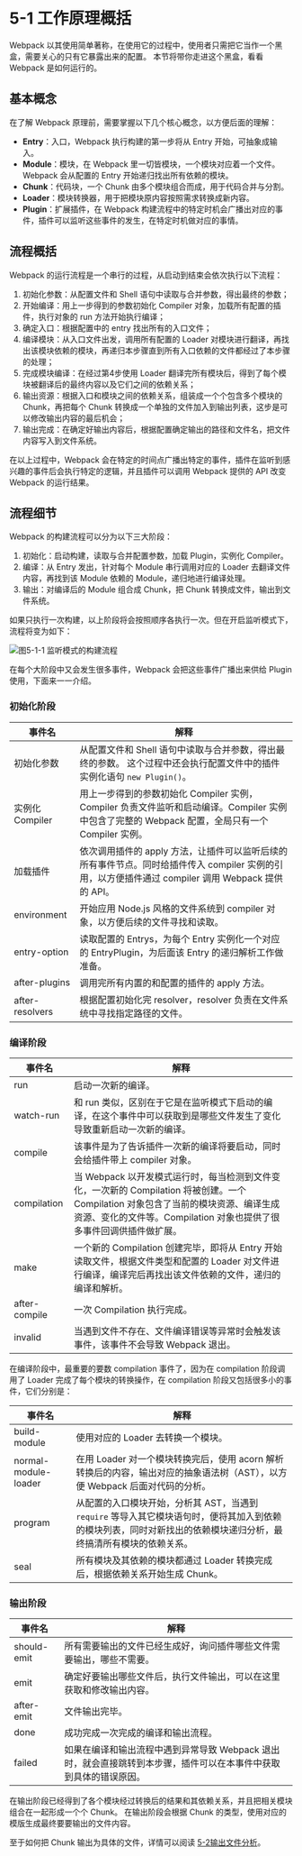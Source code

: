 <h1 id="5-1-工作原理概括">5-1 工作原理概括</h1>
<p>Webpack 以其使用简单著称，在使用它的过程中，使用者只需把它当作一个黑盒，需要关心的只有它暴露出来的配置。
本节将带你走进这个黑盒，看看 Webpack 是如何运行的。</p>
<h2 id="基本概念">基本概念</h2>
<p>在了解 Webpack 原理前，需要掌握以下几个核心概念，以方便后面的理解：</p>
<ul>
<li><strong>Entry</strong>：入口，Webpack 执行构建的第一步将从 Entry 开始，可抽象成输入。</li>
<li><strong>Module</strong>：模块，在 Webpack 里一切皆模块，一个模块对应着一个文件。Webpack 会从配置的 Entry 开始递归找出所有依赖的模块。</li>
<li><strong>Chunk</strong>：代码块，一个 Chunk 由多个模块组合而成，用于代码合并与分割。</li>
<li><strong>Loader</strong>：模块转换器，用于把模块原内容按照需求转换成新内容。</li>
<li><strong>Plugin</strong>：扩展插件，在 Webpack 构建流程中的特定时机会广播出对应的事件，插件可以监听这些事件的发生，在特定时机做对应的事情。</li>
</ul>
<h2 id="流程概括">流程概括</h2>
<p>Webpack 的运行流程是一个串行的过程，从启动到结束会依次执行以下流程：</p>
<ol>
<li>初始化参数：从配置文件和 Shell 语句中读取与合并参数，得出最终的参数；</li>
<li>开始编译：用上一步得到的参数初始化 Compiler 对象，加载所有配置的插件，执行对象的 run 方法开始执行编译；</li>
<li>确定入口：根据配置中的 entry 找出所有的入口文件；</li>
<li>编译模块：从入口文件出发，调用所有配置的 Loader 对模块进行翻译，再找出该模块依赖的模块，再递归本步骤直到所有入口依赖的文件都经过了本步骤的处理；</li>
<li>完成模块编译：在经过第4步使用 Loader 翻译完所有模块后，得到了每个模块被翻译后的最终内容以及它们之间的依赖关系；</li>
<li>输出资源：根据入口和模块之间的依赖关系，组装成一个个包含多个模块的 Chunk，再把每个 Chunk 转换成一个单独的文件加入到输出列表，这步是可以修改输出内容的最后机会；</li>
<li>输出完成：在确定好输出内容后，根据配置确定输出的路径和文件名，把文件内容写入到文件系统。</li>
</ol>
<p>在以上过程中，Webpack 会在特定的时间点广播出特定的事件，插件在监听到感兴趣的事件后会执行特定的逻辑，并且插件可以调用 Webpack 提供的 API 改变 Webpack 的运行结果。</p>
<h2 id="流程细节">流程细节</h2>
<p>Webpack 的构建流程可以分为以下三大阶段：</p>
<ol>
<li>初始化：启动构建，读取与合并配置参数，加载 Plugin，实例化 Compiler。</li>
<li>编译：从 Entry 发出，针对每个 Module 串行调用对应的 Loader 去翻译文件内容，再找到该 Module 依赖的 Module，递归地进行编译处理。</li>
<li>输出：对编译后的 Module 组合成 Chunk，把 Chunk 转换成文件，输出到文件系统。</li>
</ol>
<p>如果只执行一次构建，以上阶段将会按照顺序各执行一次。但在开启监听模式下，流程将变为如下：</p>
<p><img src="img/5-1监听模式的构建流程.png" alt="图5-1-1 监听模式的构建流程"></p>
<p>在每个大阶段中又会发生很多事件，Webpack 会把这些事件广播出来供给 Plugin 使用，下面来一一介绍。</p>
<h3 id="初始化阶段">初始化阶段</h3>
<table>
<thead>
<tr>
<th>事件名</th>
<th>解释</th>
</tr>
</thead>
<tbody>
<tr>
<td>初始化参数</td>
<td>从配置文件和 Shell 语句中读取与合并参数，得出最终的参数。 这个过程中还会执行配置文件中的插件实例化语句 <code>new Plugin()</code>。</td>
</tr>
<tr>
<td>实例化 Compiler</td>
<td>用上一步得到的参数初始化 Compiler 实例，Compiler 负责文件监听和启动编译。Compiler 实例中包含了完整的 Webpack 配置，全局只有一个 Compiler 实例。</td>
</tr>
<tr>
<td>加载插件</td>
<td>依次调用插件的 apply 方法，让插件可以监听后续的所有事件节点。同时给插件传入 compiler 实例的引用，以方便插件通过 compiler 调用 Webpack 提供的 API。</td>
</tr>
<tr>
<td>environment</td>
<td>开始应用 Node.js 风格的文件系统到 compiler 对象，以方便后续的文件寻找和读取。</td>
</tr>
<tr>
<td>entry-option</td>
<td>读取配置的 Entrys，为每个 Entry 实例化一个对应的 EntryPlugin，为后面该 Entry 的递归解析工作做准备。</td>
</tr>
<tr>
<td>after-plugins</td>
<td>调用完所有内置的和配置的插件的 apply 方法。</td>
</tr>
<tr>
<td>after-resolvers</td>
<td>根据配置初始化完 resolver，resolver 负责在文件系统中寻找指定路径的文件。</td>
</tr>
</tbody>
</table>
<h3 id="编译阶段">编译阶段</h3>
<table>
<thead>
<tr>
<th>事件名</th>
<th>解释</th>
</tr>
</thead>
<tbody>
<tr>
<td>run</td>
<td>启动一次新的编译。</td>
</tr>
<tr>
<td>watch-run</td>
<td>和 run 类似，区别在于它是在监听模式下启动的编译，在这个事件中可以获取到是哪些文件发生了变化导致重新启动一次新的编译。</td>
</tr>
<tr>
<td>compile</td>
<td>该事件是为了告诉插件一次新的编译将要启动，同时会给插件带上 compiler 对象。</td>
</tr>
<tr>
<td>compilation</td>
<td>当 Webpack 以开发模式运行时，每当检测到文件变化，一次新的 Compilation 将被创建。一个 Compilation 对象包含了当前的模块资源、编译生成资源、变化的文件等。Compilation 对象也提供了很多事件回调供插件做扩展。</td>
</tr>
<tr>
<td>make</td>
<td>一个新的 Compilation 创建完毕，即将从 Entry 开始读取文件，根据文件类型和配置的 Loader 对文件进行编译，编译完后再找出该文件依赖的文件，递归的编译和解析。</td>
</tr>
<tr>
<td>after-compile</td>
<td>一次 Compilation 执行完成。</td>
</tr>
<tr>
<td>invalid</td>
<td>当遇到文件不存在、文件编译错误等异常时会触发该事件，该事件不会导致 Webpack 退出。</td>
</tr>
</tbody>
</table>
<p>在编译阶段中，最重要的要数 compilation 事件了，因为在 compilation 阶段调用了 Loader 完成了每个模块的转换操作，在 compilation 阶段又包括很多小的事件，它们分别是：</p>
<table>
<thead>
<tr>
<th>事件名</th>
<th>解释</th>
</tr>
</thead>
<tbody>
<tr>
<td>build-module</td>
<td>使用对应的 Loader 去转换一个模块。</td>
</tr>
<tr>
<td>normal-module-loader</td>
<td>在用 Loader 对一个模块转换完后，使用 acorn 解析转换后的内容，输出对应的抽象语法树（AST），以方便 Webpack 后面对代码的分析。</td>
</tr>
<tr>
<td>program</td>
<td>从配置的入口模块开始，分析其 AST，当遇到 <code>require</code> 等导入其它模块语句时，便将其加入到依赖的模块列表，同时对新找出的依赖模块递归分析，最终搞清所有模块的依赖关系。</td>
</tr>
<tr>
<td>seal</td>
<td>所有模块及其依赖的模块都通过 Loader 转换完成后，根据依赖关系开始生成 Chunk。</td>
</tr>
</tbody>
</table>
<h3 id="输出阶段">输出阶段</h3>
<table>
<thead>
<tr>
<th>事件名</th>
<th>解释</th>
</tr>
</thead>
<tbody>
<tr>
<td>should-emit</td>
<td>所有需要输出的文件已经生成好，询问插件哪些文件需要输出，哪些不需要。</td>
</tr>
<tr>
<td>emit</td>
<td>确定好要输出哪些文件后，执行文件输出，可以在这里获取和修改输出内容。</td>
</tr>
<tr>
<td>after-emit</td>
<td>文件输出完毕。</td>
</tr>
<tr>
<td>done</td>
<td>成功完成一次完成的编译和输出流程。</td>
</tr>
<tr>
<td>failed</td>
<td>如果在编译和输出流程中遇到异常导致 Webpack 退出时，就会直接跳转到本步骤，插件可以在本事件中获取到具体的错误原因。</td>
</tr>
</tbody>
</table>
<p>在输出阶段已经得到了各个模块经过转换后的结果和其依赖关系，并且把相关模块组合在一起形成一个个 Chunk。
在输出阶段会根据 Chunk 的类型，使用对应的模版生成最终要要输出的文件内容。</p>
<p>至于如何把 Chunk 输出为具体的文件，详情可以阅读 <a href="5-2输出文件分析.html">5-2输出文件分析</a>。</p>

                                
                                